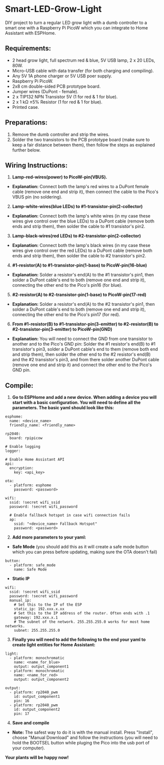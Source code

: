 # Smart-LED-Grow-Light
DIY project to turn a regular LED grow light with a dumb controller to a smart one with a Raspberry Pi PicoW which you can integrate to Home Assistant with ESPHome.

## Requirements:
- 2 head grow light, full spectrum red & blue, 5V USB lamp, 2 x 20 LEDs, 80W.
- Micro-USB cable with data transfer (for both charging and compiling).
- Any 5V 1A phone charger or 5V USB poer supply.
- Raspberry Pi PicoW.
- 2x8 cm double-sided PCB prototype board.
- Jumper wires (DuPont - female).
- 2 x TIP132 NPN Transistor 5V (1 for red & 1 for blue).
- 2 x 1 kΩ ±5% Resistor (1 for red & 1 for blue).
- Printed case.

## Preparations:
1. Remove the dumb controller and strip the wires.
2. Solder the two transistors to the PCB prototype board (make sure to keep a fair distance between them), then follow the steps as explained further below.

## Wiring Instructions:
1. **Lamp-red-wires(power) to PicoW-pin(VBUS).**
- **Explanation:** Connect both the lamp's red wires to a DuPont female cable (remove one end and strip it), then connect the cable to the Pico's VBUS pin (no soldering).
2. **Lamp-white-wires(blue LEDs) to #1-transistor-pin(2-collector)**
- **Explanation:** Connect both the lamp's white wires (in my case these wires give control over the blue LEDs) to a DuPont cable (remove both ends and strip them), then solder the cable to #1 transistor's pin2.
3. **Lamp-black-wires(red LEDs) to #2-transistor-pin(2-collector)**
- **Explanation:** Connect both the lamp's black wires (in my case these wires give control over the red LEDs) to a DuPont cable (remove both ends and strip them), then solder the cable to #2 transistor's pin2.
4. **#1-resistor(A) to #1-transistor-pin(1-base) to PicoW-pin(16-blue)**
- **Explanation:** Solder a resistor's end(A) to the #1 transistor's pin1, then solder a DuPont cable's end to both (remove one end and strip it), connecting the other end to the Pico's pin16 (for blue).
5. **#2-resistor(A) to #2-transistor-pin(1-base) to PicoW-pin(17-red)**
- **Explanation:** Solder a resistor's end(A) to the #2 transistor's pin1, then solder a DuPont cable's end to both (remove one end and strip it), connecting the other end to the Pico's pin17 (for red).
6. **From #1-resistor(B) to #1-transistor-pin(3-emitter) to #2-resistor(B) to #2-transistor-pin(3-emitter) to PicoW-pin(GND)**
- **Explanation:** You will need to connect the GND from one transistor to another and to the Pico's GND pin: Solder the #1 resistor's end(B) to #1 transistor's pin3, solder a DuPont cable's end to them (remove both end and strip them), then solder the other end to the #2 resistor's end(B) and the #2 transistor's pin3, and from there solder another DuPont cable (remove one end and strip it) and connect the other end to the Pico's GND pin.

## Compile:
1. **Go to ESPHome and add a new device. When adding a device you will start with a basic configuration. You will need to define all the parameters. The basic yaml should look like this:**
```
esphome:
  name: <device_name>
  friendly_name: <friendly_name>

rp2040:
  board: rpipicow

# Enable logging
logger:

# Enable Home Assistant API
api:
  encryption:
    key: <api_key>

ota:
  - platform: esphome
    password: <password>

wifi:
  ssid: !secret wifi_ssid
  password: !secret wifi_password

  # Enable fallback hotspot in case wifi connection fails
  ap:
    ssid: "<device_name> Fallback Hotspot"
    password: <password>
```
2. **Add more parameters to your yaml:**
- **Safe Mode** (you should add this as it will create a safe mode button which you can press before updating, making sure the OTA doesn't fail)
```
button:
  - platform: safe_mode
    name: Safe Mode
```
- **Static IP**
```
wifi:
  ssid: !secret wifi_ssid
  password: !secret wifi_password
  manual_ip:
    # Set this to the IP of the ESP
    static_ip: 192.xxx.x.xx
    # Set this to the IP address of the router. Often ends with .1
    gateway: 192.xxx.x.1
    # The subnet of the network. 255.255.255.0 works for most home networks.
    subnet: 255.255.255.0
```
3. **Finally you will need to add the following to the end your yaml to create light entities for Home Assistant:**
```
light:
  - platform: monochromatic
    name: <name_for_blue>
    output: output_component1
  - platform: monochromatic
    name: <name_for_red>
    output: output_component2

output:
  - platform: rp2040_pwm
    id: output_component1
    pin: 16
  - platform: rp2040_pwm
    id: output_component2
    pin: 17
```
4. **Save and compile**
- **Note:** The safest way to do it is with the manual install. Press "Install", choose "Manual Download" and follow the instructions (you will need to hold the BOOTSEL button while pluging the Pico into the usb port of your computer).
  
**Your plants will be happy now!**

